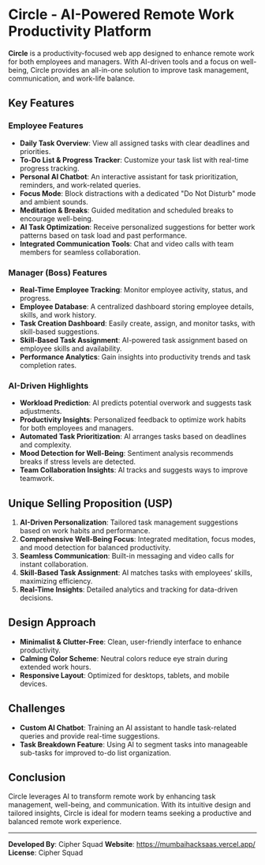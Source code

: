 # Circle - AI-Powered Remote Work Productivity Platform

**Circle** is a productivity-focused web app designed to enhance remote work for both employees and managers. With AI-driven tools and a focus on well-being, Circle provides an all-in-one solution to improve task management, communication, and work-life balance.

## Key Features

### Employee Features
- **Daily Task Overview**: View all assigned tasks with clear deadlines and priorities.
- **To-Do List & Progress Tracker**: Customize your task list with real-time progress tracking.
- **Personal AI Chatbot**: An interactive assistant for task prioritization, reminders, and work-related queries.
- **Focus Mode**: Block distractions with a dedicated "Do Not Disturb" mode and ambient sounds.
- **Meditation & Breaks**: Guided meditation and scheduled breaks to encourage well-being.
- **AI Task Optimization**: Receive personalized suggestions for better work patterns based on task load and past performance.
- **Integrated Communication Tools**: Chat and video calls with team members for seamless collaboration.

### Manager (Boss) Features
- **Real-Time Employee Tracking**: Monitor employee activity, status, and progress.
- **Employee Database**: A centralized dashboard storing employee details, skills, and work history.
- **Task Creation Dashboard**: Easily create, assign, and monitor tasks, with skill-based suggestions.
- **Skill-Based Task Assignment**: AI-powered task assignment based on employee skills and availability.
- **Performance Analytics**: Gain insights into productivity trends and task completion rates.
  
### AI-Driven Highlights
- **Workload Prediction**: AI predicts potential overwork and suggests task adjustments.
- **Productivity Insights**: Personalized feedback to optimize work habits for both employees and managers.
- **Automated Task Prioritization**: AI arranges tasks based on deadlines and complexity.
- **Mood Detection for Well-Being**: Sentiment analysis recommends breaks if stress levels are detected.
- **Team Collaboration Insights**: AI tracks and suggests ways to improve teamwork.

## Unique Selling Proposition (USP)
1. **AI-Driven Personalization**: Tailored task management suggestions based on work habits and performance.
2. **Comprehensive Well-Being Focus**: Integrated meditation, focus modes, and mood detection for balanced productivity.
3. **Seamless Communication**: Built-in messaging and video calls for instant collaboration.
4. **Skill-Based Task Assignment**: AI matches tasks with employees’ skills, maximizing efficiency.
5. **Real-Time Insights**: Detailed analytics and tracking for data-driven decisions.

## Design Approach
- **Minimalist & Clutter-Free**: Clean, user-friendly interface to enhance productivity.
- **Calming Color Scheme**: Neutral colors reduce eye strain during extended work hours.
- **Responsive Layout**: Optimized for desktops, tablets, and mobile devices.

## Challenges
- **Custom AI Chatbot**: Training an AI assistant to handle task-related queries and provide real-time suggestions.
- **Task Breakdown Feature**: Using AI to segment tasks into manageable sub-tasks for improved to-do list organization.

## Conclusion
Circle leverages AI to transform remote work by enhancing task management, well-being, and communication. With its intuitive design and tailored insights, Circle is ideal for modern teams seeking a productive and balanced remote work experience.

---

**Developed By**: Cipher Squad
**Website**: https://mumbaihacksaas.vercel.app/
**License**: Cipher Squad 
